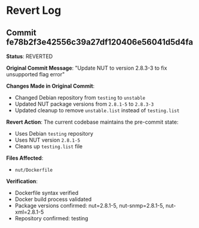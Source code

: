 # Revert Log

## Commit fe78b2f3e42556c39a27df120406e56041d5d4fa

**Status**: REVERTED

**Original Commit Message**: "Update NUT to version 2.8.3-3 to fix unsupported flag error"

**Changes Made in Original Commit**:
- Changed Debian repository from `testing` to `unstable`
- Updated NUT package versions from `2.8.1-5` to `2.8.3-3`
- Updated cleanup to remove `unstable.list` instead of `testing.list`

**Revert Action**: 
The current codebase maintains the pre-commit state:
- Uses Debian `testing` repository
- Uses NUT version `2.8.1-5`
- Cleans up `testing.list` file

**Files Affected**:
- `nut/Dockerfile`

**Verification**: 
- Dockerfile syntax verified
- Docker build process validated
- Package versions confirmed: nut=2.8.1-5, nut-snmp=2.8.1-5, nut-xml=2.8.1-5
- Repository confirmed: testing